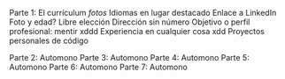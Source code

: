 Parte 1: El currículum
*fotos*
Idiomas en lugar destacado
Enlace a LinkedIn
Foto y edad? Libre elección
Dirección sin número
Objetivo o perfil profesional: mentir xddd
Experiencia en cualquier cosa xdd
Proyectos personales de código


Parte 2: Automono
Parte 3: Automono
Parte 4: Automono
Parte 5: Automono
Parte 6: Automono
Parte 7: Automono